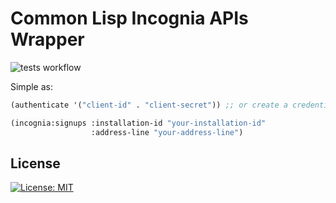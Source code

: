 # Common Lisp Incognia APIs Wrapper
![tests workflow](https://github.com/alangalvino/incognia-wrapper/workflows/.github/workflows/tests.yml/badge.svg)

Simple as:

```lisp
(authenticate '("client-id" . "client-secret")) ;; or create a credentials.yml file

(incognia:signups :installation-id "your-installation-id"
                  :address-line "your-address-line")
```

## License

 [![License: MIT](https://img.shields.io/badge/License-MIT-yellow.svg)](https://opensource.org/licenses/MIT)
